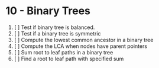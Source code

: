 # 10 - Binary Trees

1. [ ] Test if binary tree is balanced.
2. [ ] Test if a binary tree is symmetric
3. [ ] Compute the lowest common ancestor in a binary tree
4. [ ] Compute the LCA when nodes have parent pointers
5. [ ] Sum root to leaf paths in a binary tree
6. [ ] Find a root to leaf path with specified sum